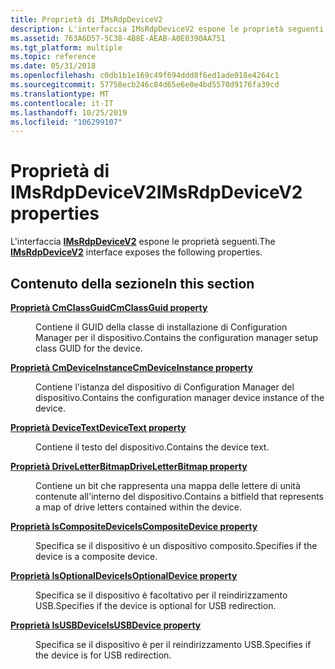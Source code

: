 ```yaml
---
title: Proprietà di IMsRdpDeviceV2
description: L'interfaccia IMsRdpDeviceV2 espone le proprietà seguenti.
ms.assetid: 763A6D57-5C38-4B8E-AEAB-A0E0390AA751
ms.tgt_platform: multiple
ms.topic: reference
ms.date: 05/31/2018
ms.openlocfilehash: c0db1b1e169c49f694ddd8f6ed1ade018e4264c1
ms.sourcegitcommit: 57758ecb246c84d65e6e0e4bd5570d9176fa39cd
ms.translationtype: MT
ms.contentlocale: it-IT
ms.lasthandoff: 10/25/2019
ms.locfileid: "106299107"
---
```

# <a name="imsrdpdevicev2-properties"></a><span data-ttu-id="1a0f1-103">Proprietà di IMsRdpDeviceV2</span><span class="sxs-lookup"><span data-stu-id="1a0f1-103">IMsRdpDeviceV2 properties</span></span>

<span data-ttu-id="1a0f1-104">L'interfaccia [**IMsRdpDeviceV2**](imsrdpdevicev2.md) espone le proprietà seguenti.</span><span class="sxs-lookup"><span data-stu-id="1a0f1-104">The [**IMsRdpDeviceV2**](imsrdpdevicev2.md) interface exposes the following properties.</span></span>

## <a name="in-this-section"></a><span data-ttu-id="1a0f1-105">Contenuto della sezione</span><span class="sxs-lookup"><span data-stu-id="1a0f1-105">In this section</span></span>

<dl> <dt>

[<span data-ttu-id="1a0f1-106">**Proprietà CmClassGuid**</span><span class="sxs-lookup"><span data-stu-id="1a0f1-106">**CmClassGuid property**</span></span>](imsrdpdevicev2-cmclassguid.md)
</dt> <dd>

<span data-ttu-id="1a0f1-107">Contiene il GUID della classe di installazione di Configuration Manager per il dispositivo.</span><span class="sxs-lookup"><span data-stu-id="1a0f1-107">Contains the configuration manager setup class GUID for the device.</span></span>

</dd> <dt>

[<span data-ttu-id="1a0f1-108">**Proprietà CmDeviceInstance**</span><span class="sxs-lookup"><span data-stu-id="1a0f1-108">**CmDeviceInstance property**</span></span>](imsrdpdevicev2-cmdeviceinstance.md)
</dt> <dd>

<span data-ttu-id="1a0f1-109">Contiene l'istanza del dispositivo di Configuration Manager del dispositivo.</span><span class="sxs-lookup"><span data-stu-id="1a0f1-109">Contains the configuration manager device instance of the device.</span></span>

</dd> <dt>

[<span data-ttu-id="1a0f1-110">**Proprietà DeviceText**</span><span class="sxs-lookup"><span data-stu-id="1a0f1-110">**DeviceText property**</span></span>](imsrdpdevicev2-devicetext.md)
</dt> <dd>

<span data-ttu-id="1a0f1-111">Contiene il testo del dispositivo.</span><span class="sxs-lookup"><span data-stu-id="1a0f1-111">Contains the device text.</span></span>

</dd> <dt>

[<span data-ttu-id="1a0f1-112">**Proprietà DriveLetterBitmap**</span><span class="sxs-lookup"><span data-stu-id="1a0f1-112">**DriveLetterBitmap property**</span></span>](imsrdpdevicev2-driveletterbitmap.md)
</dt> <dd>

<span data-ttu-id="1a0f1-113">Contiene un bit che rappresenta una mappa delle lettere di unità contenute all'interno del dispositivo.</span><span class="sxs-lookup"><span data-stu-id="1a0f1-113">Contains a bitfield that represents a map of drive letters contained within the device.</span></span>

</dd> <dt>

[<span data-ttu-id="1a0f1-114">**Proprietà IsCompositeDevice**</span><span class="sxs-lookup"><span data-stu-id="1a0f1-114">**IsCompositeDevice property**</span></span>](imsrdpdevicev2-iscompositedevice.md)
</dt> <dd>

<span data-ttu-id="1a0f1-115">Specifica se il dispositivo è un dispositivo composito.</span><span class="sxs-lookup"><span data-stu-id="1a0f1-115">Specifies if the device is a composite device.</span></span>

</dd> <dt>

[<span data-ttu-id="1a0f1-116">**Proprietà IsOptionalDevice**</span><span class="sxs-lookup"><span data-stu-id="1a0f1-116">**IsOptionalDevice property**</span></span>](imsrdpdevicev2-isoptionaldevice.md)
</dt> <dd>

<span data-ttu-id="1a0f1-117">Specifica se il dispositivo è facoltativo per il reindirizzamento USB.</span><span class="sxs-lookup"><span data-stu-id="1a0f1-117">Specifies if the device is optional for USB redirection.</span></span>

</dd> <dt>

[<span data-ttu-id="1a0f1-118">**Proprietà IsUSBDevice**</span><span class="sxs-lookup"><span data-stu-id="1a0f1-118">**IsUSBDevice property**</span></span>](imsrdpdevicev2-isusbdevice.md)
</dt> <dd>

<span data-ttu-id="1a0f1-119">Specifica se il dispositivo è per il reindirizzamento USB.</span><span class="sxs-lookup"><span data-stu-id="1a0f1-119">Specifies if the device is for USB redirection.</span></span>

</dd> </dl>

 

 




